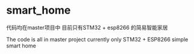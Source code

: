 # smart_home

代码均在master项目中   目前只有STM32 + esp8266 的简易智能家居

The code is all in master project currently only STM32 + ESP8266 simple smart home  
